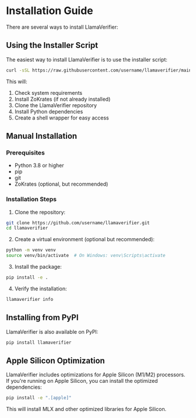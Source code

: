 # Installation Guide

There are several ways to install LlamaVerifier:

## Using the Installer Script

The easiest way to install LlamaVerifier is to use the installer script:

```bash
curl -sSL https://raw.githubusercontent.com/username/llamaverifier/main/scripts/install.sh | bash
```

This will:
1. Check system requirements
2. Install ZoKrates (if not already installed)
3. Clone the LlamaVerifier repository
4. Install Python dependencies
5. Create a shell wrapper for easy access

## Manual Installation

### Prerequisites

- Python 3.8 or higher
- pip
- git
- ZoKrates (optional, but recommended)

### Installation Steps

1. Clone the repository:

```bash
git clone https://github.com/username/llamaverifier.git
cd llamaverifier
```

2. Create a virtual environment (optional but recommended):

```bash
python -m venv venv
source venv/bin/activate  # On Windows: venv\Scripts\activate
```

3. Install the package:

```bash
pip install -e .
```

4. Verify the installation:

```bash
llamaverifier info
```

## Installing from PyPI

LlamaVerifier is also available on PyPI:

```bash
pip install llamaverifier
```

## Apple Silicon Optimization

LlamaVerifier includes optimizations for Apple Silicon (M1/M2) processors. If you're running on Apple Silicon, you can install the optimized dependencies:

```bash
pip install -e ".[apple]"
```

This will install MLX and other optimized libraries for Apple Silicon. 